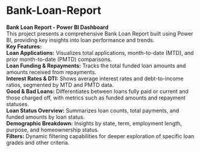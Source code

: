 # Bank-Loan-Report
 **Bank Loan Report - Power BI Dashboard**<br> 
 This project presents a comprehensive Bank Loan Report built using Power BI, providing key insights into loan performance and trends.<br>
**Key Features:** <br>
**Loan Applications:** Visualizes total applications, month-to-date (MTD), and prior month-to-date (PMTD) comparisons.<br>
**Loan Funding & Repayments:** Tracks the total funded loan amounts and amounts received from repayments.<br> 
**Interest Rates & DTI:** Shows average interest rates and debt-to-income ratios, segmented by MTD and PMTD data.<br> 
**Good & Bad Loans:** Differentiates between loans fully paid or current and those charged off, with metrics such as funded amounts and repayment statuses.<br> 
**Loan Status Overview:** Summarizes loan counts, total payments, and funded amounts by loan status.<br> 
**Demographic Breakdown:** Insights by state, term, employment length, purpose, and homeownership status.<br> 
**Filters:** Dynamic filtering capabilities for deeper exploration of specific loan grades and other criteria.
